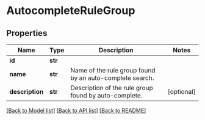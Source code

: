 # AutocompleteRuleGroup


## Properties
Name | Type | Description | Notes
------------ | ------------- | ------------- | -------------
**id** | **str** |  | 
**name** | **str** | Name of the rule group found by an auto-complete search. | 
**description** | **str** | Description of the rule group found by auto-complete. | [optional] 

[[Back to Model list]](../README.md#documentation-for-models) [[Back to API list]](../README.md#documentation-for-api-endpoints) [[Back to README]](../README.md)


